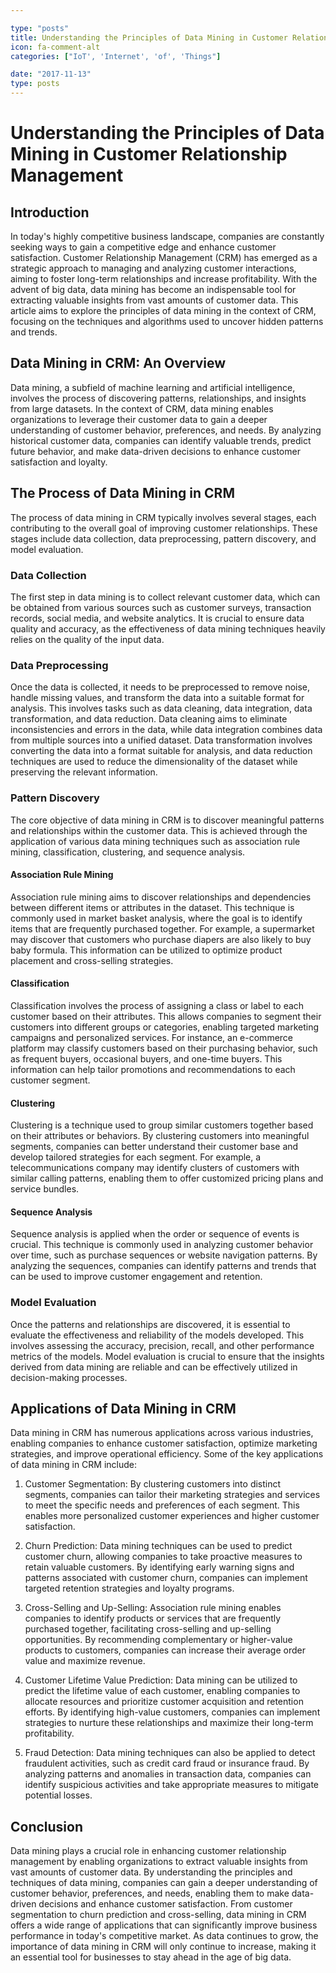 ```yaml
---

type: "posts"
title: Understanding the Principles of Data Mining in Customer Relationship Management
icon: fa-comment-alt
categories: ["IoT', 'Internet', 'of', 'Things"]

date: "2017-11-13"
type: posts
---
```





# Understanding the Principles of Data Mining in Customer Relationship Management

## Introduction

In today's highly competitive business landscape, companies are constantly seeking ways to gain a competitive edge and enhance customer satisfaction. Customer Relationship Management (CRM) has emerged as a strategic approach to managing and analyzing customer interactions, aiming to foster long-term relationships and increase profitability. With the advent of big data, data mining has become an indispensable tool for extracting valuable insights from vast amounts of customer data. This article aims to explore the principles of data mining in the context of CRM, focusing on the techniques and algorithms used to uncover hidden patterns and trends.

## Data Mining in CRM: An Overview

Data mining, a subfield of machine learning and artificial intelligence, involves the process of discovering patterns, relationships, and insights from large datasets. In the context of CRM, data mining enables organizations to leverage their customer data to gain a deeper understanding of customer behavior, preferences, and needs. By analyzing historical customer data, companies can identify valuable trends, predict future behavior, and make data-driven decisions to enhance customer satisfaction and loyalty.

## The Process of Data Mining in CRM

The process of data mining in CRM typically involves several stages, each contributing to the overall goal of improving customer relationships. These stages include data collection, data preprocessing, pattern discovery, and model evaluation.

### Data Collection

The first step in data mining is to collect relevant customer data, which can be obtained from various sources such as customer surveys, transaction records, social media, and website analytics. It is crucial to ensure data quality and accuracy, as the effectiveness of data mining techniques heavily relies on the quality of the input data.

### Data Preprocessing

Once the data is collected, it needs to be preprocessed to remove noise, handle missing values, and transform the data into a suitable format for analysis. This involves tasks such as data cleaning, data integration, data transformation, and data reduction. Data cleaning aims to eliminate inconsistencies and errors in the data, while data integration combines data from multiple sources into a unified dataset. Data transformation involves converting the data into a format suitable for analysis, and data reduction techniques are used to reduce the dimensionality of the dataset while preserving the relevant information.

### Pattern Discovery

The core objective of data mining in CRM is to discover meaningful patterns and relationships within the customer data. This is achieved through the application of various data mining techniques such as association rule mining, classification, clustering, and sequence analysis.

#### Association Rule Mining

Association rule mining aims to discover relationships and dependencies between different items or attributes in the dataset. This technique is commonly used in market basket analysis, where the goal is to identify items that are frequently purchased together. For example, a supermarket may discover that customers who purchase diapers are also likely to buy baby formula. This information can be utilized to optimize product placement and cross-selling strategies.

#### Classification

Classification involves the process of assigning a class or label to each customer based on their attributes. This allows companies to segment their customers into different groups or categories, enabling targeted marketing campaigns and personalized services. For instance, an e-commerce platform may classify customers based on their purchasing behavior, such as frequent buyers, occasional buyers, and one-time buyers. This information can help tailor promotions and recommendations to each customer segment.

#### Clustering

Clustering is a technique used to group similar customers together based on their attributes or behaviors. By clustering customers into meaningful segments, companies can better understand their customer base and develop tailored strategies for each segment. For example, a telecommunications company may identify clusters of customers with similar calling patterns, enabling them to offer customized pricing plans and service bundles.

#### Sequence Analysis

Sequence analysis is applied when the order or sequence of events is crucial. This technique is commonly used in analyzing customer behavior over time, such as purchase sequences or website navigation patterns. By analyzing the sequences, companies can identify patterns and trends that can be used to improve customer engagement and retention.

### Model Evaluation

Once the patterns and relationships are discovered, it is essential to evaluate the effectiveness and reliability of the models developed. This involves assessing the accuracy, precision, recall, and other performance metrics of the models. Model evaluation is crucial to ensure that the insights derived from data mining are reliable and can be effectively utilized in decision-making processes.

## Applications of Data Mining in CRM

Data mining in CRM has numerous applications across various industries, enabling companies to enhance customer satisfaction, optimize marketing strategies, and improve operational efficiency. Some of the key applications of data mining in CRM include:

1. Customer Segmentation: By clustering customers into distinct segments, companies can tailor their marketing strategies and services to meet the specific needs and preferences of each segment. This enables more personalized customer experiences and higher customer satisfaction.

2. Churn Prediction: Data mining techniques can be used to predict customer churn, allowing companies to take proactive measures to retain valuable customers. By identifying early warning signs and patterns associated with customer churn, companies can implement targeted retention strategies and loyalty programs.

3. Cross-Selling and Up-Selling: Association rule mining enables companies to identify products or services that are frequently purchased together, facilitating cross-selling and up-selling opportunities. By recommending complementary or higher-value products to customers, companies can increase their average order value and maximize revenue.

4. Customer Lifetime Value Prediction: Data mining can be utilized to predict the lifetime value of each customer, enabling companies to allocate resources and prioritize customer acquisition and retention efforts. By identifying high-value customers, companies can implement strategies to nurture these relationships and maximize their long-term profitability.

5. Fraud Detection: Data mining techniques can also be applied to detect fraudulent activities, such as credit card fraud or insurance fraud. By analyzing patterns and anomalies in transaction data, companies can identify suspicious activities and take appropriate measures to mitigate potential losses.

## Conclusion

Data mining plays a crucial role in enhancing customer relationship management by enabling organizations to extract valuable insights from vast amounts of customer data. By understanding the principles and techniques of data mining, companies can gain a deeper understanding of customer behavior, preferences, and needs, enabling them to make data-driven decisions and enhance customer satisfaction. From customer segmentation to churn prediction and cross-selling, data mining in CRM offers a wide range of applications that can significantly improve business performance in today's competitive market. As data continues to grow, the importance of data mining in CRM will only continue to increase, making it an essential tool for businesses to stay ahead in the age of big data.
